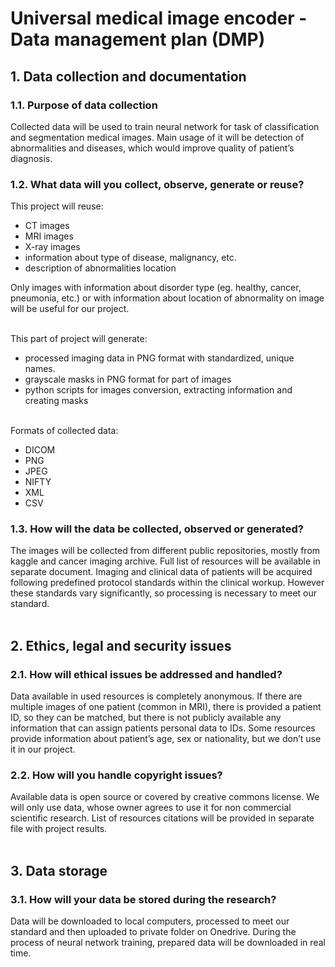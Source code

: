 # **Universal medical image encoder - Data management plan (DMP)**

## 1. Data collection and documentation

### **1.1. Purpose of data collection**
Collected data will be used to train neural network for task of classification and
segmentation medical images. Main usage of it will be detection of abnormalities and
diseases, which would improve quality of patient’s diagnosis.
### **1.2. What data will you collect, observe, generate or reuse?**
This project will reuse:
* CT images
* MRI images
* X-ray images
* information about type of disease, malignancy, etc.
* description of abnormalities location
  
Only images with information about disorder type (eg. healthy, cancer, pneumonia, etc.) or
with information about location of abnormality on image will be useful for our project.
<br/><br/>

This part of project will generate:
* processed imaging data in PNG format with standardized, unique names.
* grayscale masks in PNG format for part of images
* python scripts for images conversion, extracting information and creating masks
<br/><br/>

Formats of collected data:
* DICOM
* PNG
* JPEG
* NIFTY
* XML
* CSV

### **1.3. How will the data be collected, observed or generated?**

The images will be collected from different public repositories, mostly from kaggle and
cancer imaging archive. Full list of resources will be available in separate document.
Imaging and clinical data of patients will be acquired following predefined protocol
standards within the clinical workup. However these standards vary significantly, so
processing is necessary to meet our standard. 
<br/><br/>

## **2. Ethics, legal and security issues**
### **2.1. How will ethical issues be addressed and handled?**
Data available in used resources is completely anonymous. If there are multiple images of
one patient (common in MRI), there is provided a patient ID, so they can be matched, but
there is not publicly available any information that can assign patients personal data to
IDs. Some resources provide information about patient’s age, sex or nationality, but we
don’t use it in our project.
### **2.2. How will you handle copyright issues?**
Available data is open source or covered by creative commons license. We will only use
data, whose owner agrees to use it for non commercial scientific research. List of resources citations will be provided in separate file with project results.
<br/><br/>

## **3. Data storage**
### **3.1. How will your data be stored during the research?**
Data will be downloaded to local computers, processed to meet our standard and then
uploaded to private folder on Onedrive. During the process of neural network training,
prepared data will be downloaded in real time.

